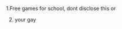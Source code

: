 1.Free games for school, dont disclose this or 


































































































2. your gay
